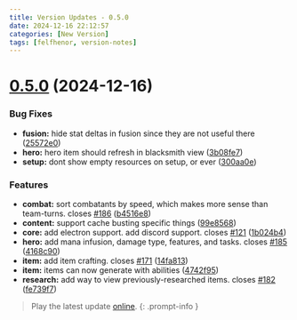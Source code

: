 ```yaml
---
title: Version Updates - 0.5.0
date: 2024-12-16 22:12:57
categories: [New Version]
tags: [felfhenor, version-notes]
---
```



# [0.5.0](https://github.com/felfhenor/hatoff/compare/v0.4.0...v0.5.0) (2024-12-16)


### Bug Fixes

* **fusion:** hide stat deltas in fusion since they are not useful there ([25572e0](https://github.com/felfhenor/hatoff/commit/25572e0a5e64d013f0a70d65bf109be6b85dbe0a))
* **hero:** hero item should refresh in blacksmith view ([3b08fe7](https://github.com/felfhenor/hatoff/commit/3b08fe7b8448d4c1bd8ec562c3fdb365752114fd))
* **setup:** dont show empty resources on setup, or ever ([300aa0e](https://github.com/felfhenor/hatoff/commit/300aa0e3e6e2a86fb3c92189950d8df2a1c00293))


### Features

* **combat:** sort combatants by speed, which makes more sense than team-turns. closes [#186](https://github.com/felfhenor/hatoff/issues/186) ([b4516e8](https://github.com/felfhenor/hatoff/commit/b4516e8ddd9b112ba24d20ce0567ad64d9a68e81))
* **content:** support cache busting specific things ([99e8568](https://github.com/felfhenor/hatoff/commit/99e856852b235cbf7e4729ebe587c7d007cb4a6d))
* **core:** add electron support. add discord support. closes [#121](https://github.com/felfhenor/hatoff/issues/121) ([1b024b4](https://github.com/felfhenor/hatoff/commit/1b024b450086727c4cf0b843315426332b49f5ab))
* **hero:** add mana infusion, damage type, features, and tasks. closes [#185](https://github.com/felfhenor/hatoff/issues/185) ([4168c90](https://github.com/felfhenor/hatoff/commit/4168c90c22af2c74c225266e44a7bc8c23007a95))
* **item:** add item crafting. closes [#171](https://github.com/felfhenor/hatoff/issues/171) ([14fa813](https://github.com/felfhenor/hatoff/commit/14fa813d620995a4a2fc4935600bfc125429b678))
* **item:** items can now generate with abilities ([4742f95](https://github.com/felfhenor/hatoff/commit/4742f95829854e60330e0af011a42c4f5420a2ae))
* **research:** add way to view previously-researched items. closes [#182](https://github.com/felfhenor/hatoff/issues/182) ([fe739f7](https://github.com/felfhenor/hatoff/commit/fe739f74cbc9eebd1492f95ae76e89a330faaf29))





> Play the latest update [online](https://heroes.felfhenor.com).
{: .prompt-info }
